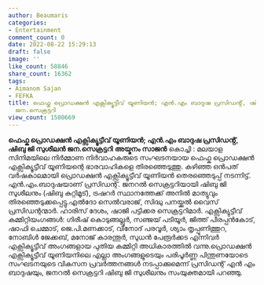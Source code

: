 ```yaml
---
author: Beaumaris
categories:
- Entertainment
comment_count: 0
date: 2022-08-22 15:29:13
draft: false
image: ''
like_count: 58846
share_count: 16362
tags:
- Aimanom Sajan
- FEFKA
title: ഫെഫ്ക പ്രൊഡക്ഷൻ എക്സിക്യൂട്ടീവ് യൂണിയൻ;‍ എൻ.എം ബാദുഷ പ്രസിഡൻ്റ്, ഷിബു ജി സുശീലൻ
  ജന.സെക്രട്ടറി
view_count: 1500669
---
```


**ഫെഫ്ക പ്രൊഡക്ഷൻ എക്സിക്യൂട്ടീവ് യൂണിയൻ;‍ എൻ.എം ബാദുഷ പ്രസിഡൻ്റ്, ഷിബു ജി സുശീലൻ ജന.സെക്രട്ടറി** **അയ്മനം സാജൻ** കൊച്ചി : മലയാള സിനിമയിലെ നിർമ്മാണ നിർവാഹകരുടെ സംഘടനയായ ഫെഫ്ക പ്രൊഡക്ഷൻ എക്സിക്യൂട്ടീവ് യൂണിയന്റെ ഭാരവാഹികളെ തിരഞ്ഞെടുത്തു. കഴിഞ്ഞ ഒൻപത് വർഷകാലമായി പ്രൊഡക്ഷൻ എക്സിക്യൂട്ടീവ് യൂണിയൻ തെരഞ്ഞെടുപ്പ് നടന്നിട്ട്. എൻ.എം.ബാദുഷയാണ് പ്രസിഡന്റ്. ജനറൽ സെക്രട്ടറിയായി ഷിബു ജി സുശീലനും (ഷിബു കുറ്റിമൂട്), ട്രഷറർ സ്ഥാനത്തേക്ക് അനിൽ മാത്യുവും തിരഞ്ഞെടുക്കപ്പെട്ടു.എൽദോ സെൽവരാജ്, സിദ്ധു പനയ്ക്കൽ വൈസ് പ്രസിഡന്റന്മാർ. ഹാരിസ് ദേശം, ഷാജി പട്ടിക്കര സെക്രട്ടറിമാർ. എക്സിക്യുട്ടീവ് കമ്മിറ്റിയംഗങ്ങൾ: ഗിരീഷ് കൊടുങ്ങല്ലൂർ, സഞ്ജയ് പടിയൂർ, ജിത്ത് പീരപ്പൻകോട്, ഷാഫി ചെമ്മാട്, ജെ.പി.മണക്കാട്, വിനോദ് പരവൂർ, ശ്യാം തൃപ്പൂണിത്തുറ, നോബിൾ ജേക്കബ്, മനോജ് കാരന്തൂർ, സുധൻ പേരൂർക്കട എന്നിവർ എക്സിക്യൂട്ടീവ് അംഗങ്ങളായ പുതിയ കമ്മിറ്റി അധികാരത്തിൽ വന്നു.പ്രൊഡക്ഷൻ എക്സിക്യൂട്ടീവ് യൂണിയനിലെ എല്ലാ അംഗങ്ങളുടെയും പരിപൂർണ്ണ പിന്തുണയോടെ സംഘടനയുടെ വികസന പ്രവർത്തനങ്ങൾ നടപ്പാക്കുമെന്ന് പ്രസിഡന്റ് എൻ എം ബാദുഷയും, ജനറൽ സെക്രട്ടറി ഷിബു ജി സുശീലനും സംയുക്തമായി പറഞ്ഞു.